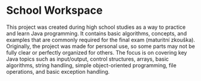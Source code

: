 # School Workspace
This project was created during high school studies as a way to practice and learn Java programming. It contains basic algorithms, concepts, and examples that are commonly required for the final exam (maturitní zkouška). Originally, the project was made for personal use, so some parts may not be fully clear or perfectly organized for others. The focus is on covering key Java topics such as input/output, control structures, arrays, basic algorithms, string handling, simple object-oriented programming, file operations, and basic exception handling.
